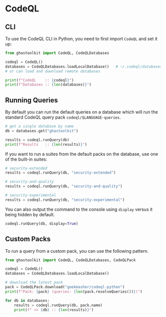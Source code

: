 # CodeQL

## CLI

To use the CodeQL CLI in Python, you need to first import `CodeQL` and set it up:

```python
from ghastoolkit import CodeQL, CodeQLDatabases

codeql = CodeQL()
databases = CodeQLDatabases.loadLocalDatabase()   # ~/.codeql/databases
# or can load and download remote databases

print(f"CodeQL    :: {codeql}")
print(f"Databases :: {len(databases)}")
```

## Running Queries

By default you can run the default queries on a database which will run the
standard CodeQL query pack `codeql/$LANGUAGE-queries`.

```python
# get a single database by name
db = databases.get("ghastoolkit")

results = codeql.runQuery(db)
print(f"Results   :: {len(results)}")
```

If you want to run a suites from the default packs on the database, use one of
the built-in suites:

```python
# security-extended
results = codeql.runQuery(db, "security-extended")

# security-and-quality
results = codeql.runQuery(db, "security-and-quality")

# security-experimental
results = codeql.runQuery(db, "security-experimental")
```

You can also output the command to the console using `display` versus it being
hidden by default.

```python
codeql.runQuery(db, display=True)
```

## Custom Packs

To run a query from a custom pack, you can use the following pattern.

```python
from ghastoolkit import CodeQL, CodeQLDatabases, CodeQLPack

codeql = CodeQL()
databases = CodeQLDatabases.loadLocalDatabase()

# download the latest pack
pack = CodeQLPack.download("geekmasher/codeql-python")
print(f"Pack: {pack} (queries: {len(pack.resolveQueries())})")

for db in databases:
    results = codeql.runQuery(db, pack.name)
    print(f" >> {db} :: {len(results)}")
```
